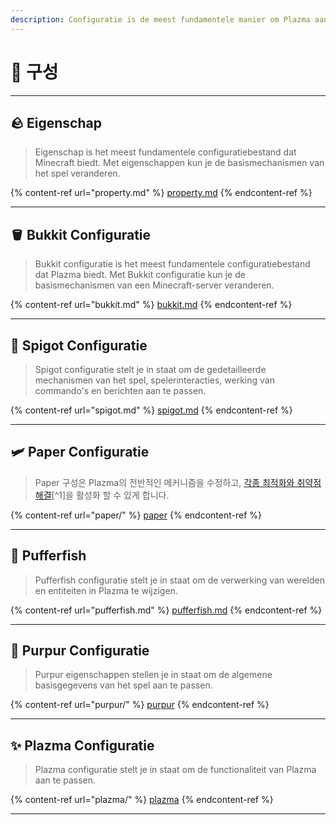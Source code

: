 ```yaml
---
description: Configuratie is de meest fundamentele manier om Plazma aan te passen.
---
```


# 🧾 구성

***

## 🪨 Eigenschap <a href="#id-1" id="id-1"></a>

> Eigenschap is het meest fundamentele configuratiebestand dat Minecraft biedt. Met eigenschappen kun je de basismechanismen van het spel veranderen.

{% content-ref url="property.md" %}
[property.md](property.md)
{% endcontent-ref %}

***

## 🪣 Bukkit Configuratie <a href="#id-2" id="id-2"></a>

> Bukkit configuratie is het meest fundamentele configuratiebestand dat Plazma biedt. Met Bukkit configuratie kun je de basismechanismen van een Minecraft-server veranderen.

{% content-ref url="bukkit.md" %}
[bukkit.md](bukkit.md)
{% endcontent-ref %}

***

## 🚰 Spigot Configuratie <a href="#id-3" id="id-3"></a>

> Spigot configuratie stelt je in staat om de gedetailleerde mechanismen van het spel, spelerinteracties, werking van commando's en berichten aan te passen.

{% content-ref url="spigot.md" %}
[spigot.md](spigot.md)
{% endcontent-ref %}

***

## 🛩️ Paper Configuratie <a href="#id-4" id="id-4"></a>

> Paper 구성은 Plazma의 전반적인 메커니즘을 수정하고, [각종 최적화와 취약점 해결](./#user-content-fn-1)\[^1]을 활성화 할 수 있게 합니다.

{% content-ref url="paper/" %}
[paper](paper/)
{% endcontent-ref %}

***

## 🐡 Pufferfish <a href="#id-6" id="id-6"></a>

> Pufferfish configuratie stelt je in staat om de verwerking van werelden en entiteiten in Plazma te wijzigen.

{% content-ref url="pufferfish.md" %}
[pufferfish.md](pufferfish.md)
{% endcontent-ref %}

***

## 🦑 Purpur Configuratie <a href="#id-7" id="id-7"></a>

> Purpur eigenschappen stellen je in staat om de algemene basisgegevens van het spel aan te passen.

{% content-ref url="purpur/" %}
[purpur](purpur/)
{% endcontent-ref %}

***

## ✨ Plazma Configuratie <a href="#id-8" id="id-8"></a>

> Plazma configuratie stelt je in staat om de functionaliteit van Plazma aan te passen.

{% content-ref url="plazma/" %}
[plazma](plazma/)
{% endcontent-ref %}

***
